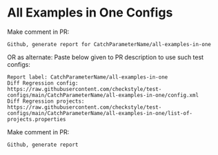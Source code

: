 # All Examples in One Configs
Make comment in PR:
```
Github, generate report for CatchParameterName/all-examples-in-one
```
OR as alternate:
Paste below given to PR description to use such test configs:
```
Report label: CatchParameterName/all-examples-in-one
Diff Regression config: https://raw.githubusercontent.com/checkstyle/test-configs/main/CatchParameterName/all-examples-in-one/config.xml
Diff Regression projects: https://raw.githubusercontent.com/checkstyle/test-configs/main/CatchParameterName/all-examples-in-one/list-of-projects.properties
```
Make comment in PR:
```
Github, generate report
```
